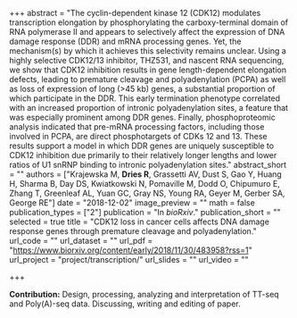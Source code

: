 +++
abstract = "The cyclin-dependent kinase 12 (CDK12) modulates transcription elongation by phosphorylating the carboxy-terminal domain of RNA polymerase II and appears to selectively affect the expression of DNA damage response (DDR) and mRNA processing genes. Yet, the mechanism(s) by which it achieves this selectivity remains unclear. Using a highly selective CDK12/13 inhibitor, THZ531, and nascent RNA sequencing, we show that CDK12 inhibition results in gene length-dependent elongation defects, leading to premature cleavage and polyadenylation (PCPA) as well as loss of expression of long (>45 kb) genes, a substantial proportion of which participate in the DDR. This early termination phenotype correlated with an increased proportion of intronic polyadenylation sites, a feature that was especially prominent among DDR genes. Finally, phosphoproteomic analysis indicated that pre-mRNA processing factors, including those involved in PCPA, are direct phosphotargets of CDKs 12 and 13. These results support a model in which DDR genes are uniquely susceptible to CDK12 inhibition due primarily to their relatively longer lengths and lower ratios of U1 snRNP binding to intronic polyadenylation sites."
abstract_short = ""
authors = ["Krajewska M, **Dries R**, Grassetti AV, Dust S, Gao Y, Huang H, Sharma B, Day DS, Kwiatkowski N, Pomaville M, Dodd O, Chipumuro E, Zhang T, Greenleaf AL, Yuan GC, Gray NS, Young RA, Geyer M, Gerber SA, George RE"]
date = "2018-12-02"
image_preview = ""
math = false
publication_types = ["2"]
publication = "In *bioRxiv*."
publication_short = ""
selected = true
title = "CDK12 loss in cancer cells affects DNA damage response genes through premature cleavage and polyadenylation."
url_code = ""
url_dataset = ""
url_pdf = "https://www.biorxiv.org/content/early/2018/11/30/483958?rss=1"
url_project = "project/transcription/"
url_slides = ""
url_video = ""

+++

**Contribution:** Design, processing, analyzing and interpretation of TT-seq and Poly(A)-seq data. Discussing, writing and editing of paper.
